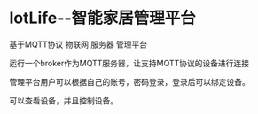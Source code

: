# IotLife--智能家居管理平台

基于MQTT协议 物联网 服务器 管理平台

运行一个broker作为MQTT服务器，让支持MQTT协议的设备进行连接

管理平台用户可以根据自己的账号，密码登录，登录后可以绑定设备。

可以查看设备，并且控制设备。
